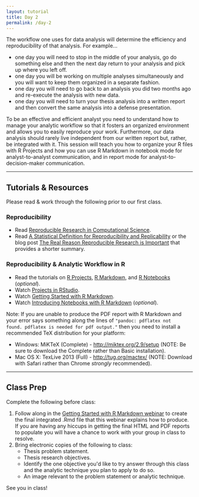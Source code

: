 ```yaml
---
layout: tutorial
title: Day 2
permalink: /day-2
---
```


The workflow one uses for data analysis will determine the efficiency and reproducibility of that analysis. For example...

- one day you will need to stop in the middle of your analysis, go do something else and then the next day return to your analysis and pick up where you left off. 
- one day you will be working on multiple analyses simultaneously and you will want to keep them organized in a separate fashion. 
- one day you will need to go back to an analysis you did two months ago and re-execute the analysis with new data.
- one day you will need to turn your thesis analysis into a written report and then convert the same analysis into a defense presentation.

To be an effective and efficient analyst you need to understand how to manage your analytic workflow so that it fosters an organized environment and allows you to easily reproduce your work.  Furthermore, our data analysis should rarely live independent from our written report but, rather, be integrated with it.  This session will teach you how to organize your R files with R Projects and how you can use R Markdown in notebook mode for analyst-to-analyst communication, and in report mode for analyst-to-decision-maker communication.

<hr>

## Tutorials & Resources

Please read & work through the following prior to our first class. 


### Reproducibility

- Read [Reproducible Research in Computational Science](https://www.ncbi.nlm.nih.gov/pmc/articles/PMC3383002/?utm_content=buffer518fc&utm_medium=social&utm_source=twitter.com&utm_campaign=buffer).
- Read [A Statistical Definition for Reproducibility and Replicability](http://biorxiv.org/content/biorxiv/early/2016/07/29/066803.full.pdf) or the blog post [The Real Reason Reproducible Research is Important](https://simplystatistics.org/2014/06/06/the-real-reason-reproducible-research-is-important/) that provides a shorter summary.

### Reproducibility & Analytic Workflow in R

- Read the tutorials on [R Projects](r_projects), [R Markdown](r_markdown), and [R Notebooks](r_notebook) (*optional*).
- Watch [Projects in RStudio](https://www.rstudio.com/resources/webinars/rstudio-essentials-webinar-series-managing-change-part-1/).
- Watch [Getting Started with R Markdown](https://www.rstudio.com/resources/webinars/getting-started-with-r-markdown/).
- Watch [Introducing Notebooks with R Markdown](https://www.rstudio.com/resources/webinars/introducing-notebooks-with-r-markdown/) (*optional*).

Note: If you are unable to produce the PDF report with R Markdown and your error says something along the lines of <code>"pandoc: pdflatex not found. pdflatex is needed for pdf output."</code> then you need to install a recommended TeX distribution for your platform:

- Windows: MiKTeX (Complete) - http://miktex.org/2.9/setup (NOTE: Be sure to download the Complete rather than Basic installation).
- Mac OS X: TexLive 2013 (Full) - http://tug.org/mactex/ (NOTE: Download with Safari rather than Chrome _strongly_ recommended).


<hr>

## Class Prep

Complete the following before class:

1. Follow along in the [Getting Started with R Markdown webinar](https://www.rstudio.com/resources/webinars/getting-started-with-r-markdown/) to create the final integrated .Rmd file that this webinar explains how to produce. If you are having any hiccups in getting the final HTML and PDF reports to populate you will have a chance to work with your group in class to resolve.
2. Bring electronic copies of the following to class:
   - Thesis problem statement.
   - Thesis research objectives.
   - Identify the one objective you'd like to try answer through this class and the analytic technique you plan to apply to do so.
   - An image relevant to the problem statement or analytic technique.

See you in class!

